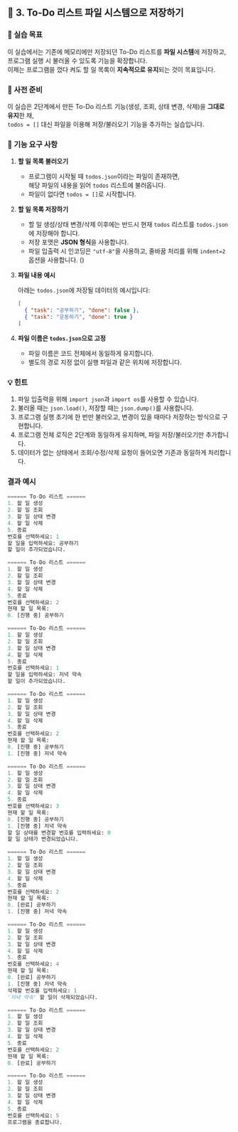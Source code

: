 ## 📘 3. To-Do 리스트 파일 시스템으로 저장하기

### 🎯 실습 목표

이 실습에서는 기존에 메모리에만 저장되던 To-Do 리스트를 **파일 시스템**에 저장하고, 프로그램 실행 시 불러올 수 있도록 기능을 확장합니다.  
이제는 프로그램을 껐다 켜도 할 일 목록이 **지속적으로 유지**되는 것이 목표입니다.

### 📂 사전 준비

이 실습은 2단계에서 만든 To-Do 리스트 기능(생성, 조회, 상태 변경, 삭제)을 **그대로 유지**한 채,  
`todos = []` 대신 파일을 이용해 저장/불러오기 기능을 추가하는 실습입니다.

### 🧩 기능 요구 사항

1.  **할 일 목록 불러오기**

    - 프로그램이 시작될 때 `todos.json`이라는 파일이 존재하면,  
      해당 파일의 내용을 읽어 `todos` 리스트에 불러옵니다.
    - 파일이 없다면 `todos = []`로 시작합니다.

2.  **할 일 목록 저장하기**

    - 할 일 생성/상태 변경/삭제 이후에는 반드시 현재 `todos` 리스트를 `todos.json`에 저장해야 합니다.
    - 저장 포맷은 **JSON 형식**을 사용합니다.
    - 파일 입출력 시 인코딩은 `"utf-8"`을 사용하고, 줄바꿈 처리를 위해 `indent=2` 옵션을 사용합니다. ()

3.  **파일 내용 예시**

    아래는 `todos.json`에 저장될 데이터의 예시입니다:

    ```json
    [
      { "task": "공부하기", "done": false },
      { "task": "운동하기", "done": true }
    ]
    ```

4.  **파일 이름은 `todos.json`으로 고정**

    - 파일 이름은 코드 전체에서 동일하게 유지합니다.
    - 별도의 경로 지정 없이 실행 파일과 같은 위치에 저장합니다.

### 💡 힌트

1. 파일 입출력을 위해 `import json`과 `import os`를 사용할 수 있습니다.
2. 불러올 때는 `json.load()`, 저장할 때는 `json.dump()`를 사용합니다.
3. 프로그램 실행 초기에 한 번만 불러오고, 변경이 있을 때마다 저장하는 방식으로 구현합니다.
4. 프로그램 전체 로직은 2단계와 동일하게 유지하며, 파일 저장/불러오기만 추가합니다.
5. 데이터가 없는 상태에서 조회/수정/삭제 요청이 들어오면 기존과 동일하게 처리합니다.

### 결과 예시

```python
====== To-Do 리스트 ======
1. 할 일 생성
2. 할 일 조회
3. 할 일 상태 변경
4. 할 일 삭제
5. 종료
번호를 선택하세요: 1
할 일을 입력하세요: 공부하기
할 일이 추가되었습니다.

====== To-Do 리스트 ======
1. 할 일 생성
2. 할 일 조회
3. 할 일 상태 변경
4. 할 일 삭제
5. 종료
번호를 선택하세요: 2
현재 할 일 목록:
0. [진행 중] 공부하기

====== To-Do 리스트 ======
1. 할 일 생성
2. 할 일 조회
3. 할 일 상태 변경
4. 할 일 삭제
5. 종료
번호를 선택하세요: 1
할 일을 입력하세요: 저녁 약속
할 일이 추가되었습니다.

====== To-Do 리스트 ======
1. 할 일 생성
2. 할 일 조회
3. 할 일 상태 변경
4. 할 일 삭제
5. 종료
번호를 선택하세요: 2
현재 할 일 목록:
0. [진행 중] 공부하기
1. [진행 중] 저녁 약속

====== To-Do 리스트 ======
1. 할 일 생성
2. 할 일 조회
3. 할 일 상태 변경
4. 할 일 삭제
5. 종료
번호를 선택하세요: 3
현재 할 일 목록:
0. [진행 중] 공부하기
1. [진행 중] 저녁 약속
할 일 상태를 변경할 번호를 입력하세요: 0
할 일 상태가 변경되었습니다.

====== To-Do 리스트 ======
1. 할 일 생성
2. 할 일 조회
3. 할 일 상태 변경
4. 할 일 삭제
5. 종료
번호를 선택하세요: 2
현재 할 일 목록:
0. [완료] 공부하기
1. [진행 중] 저녁 약속

====== To-Do 리스트 ======
1. 할 일 생성
2. 할 일 조회
3. 할 일 상태 변경
4. 할 일 삭제
5. 종료
번호를 선택하세요: 4
현재 할 일 목록:
0. [완료] 공부하기
1. [진행 중] 저녁 약속
삭제할 번호를 입력하세요: 1
'저녁 약속' 할 일이 삭제되었습니다.

====== To-Do 리스트 ======
1. 할 일 생성
2. 할 일 조회
3. 할 일 상태 변경
4. 할 일 삭제
5. 종료
번호를 선택하세요: 2
현재 할 일 목록:
0. [완료] 공부하기

====== To-Do 리스트 ======
1. 할 일 생성
2. 할 일 조회
3. 할 일 상태 변경
4. 할 일 삭제
5. 종료
번호를 선택하세요: 5
프로그램을 종료합니다.
```
